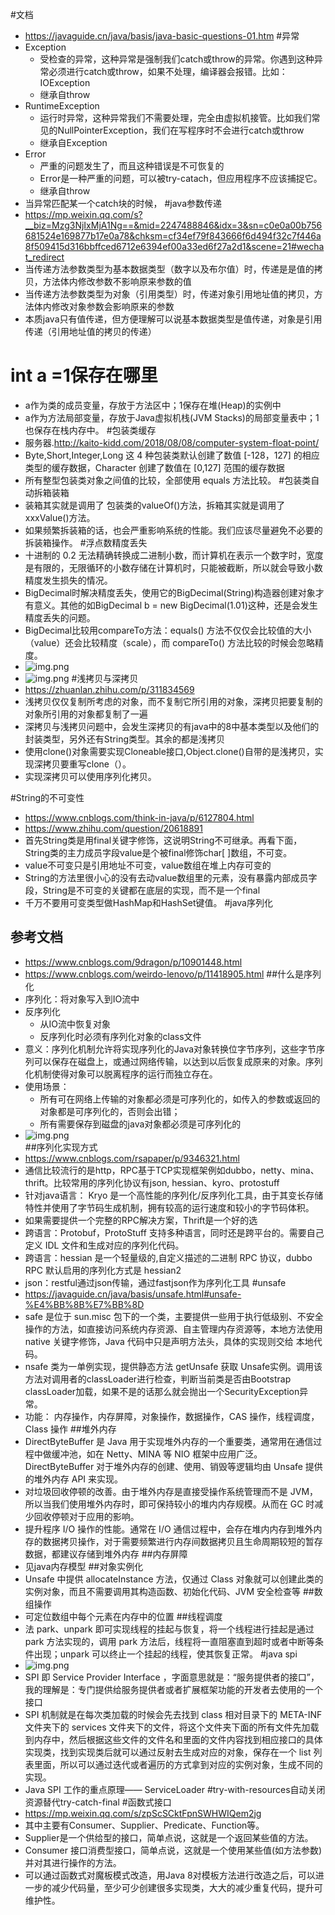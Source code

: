#文档
* https://javaguide.cn/java/basis/java-basic-questions-01.htm
#异常
* Exception
    * 受检查的异常，这种异常是强制我们catch或throw的异常。你遇到这种异常必须进行catch或throw，如果不处理，编译器会报错。比如：IOException
    * 继承自throw
* RuntimeException
    * 运行时异常，这种异常我们不需要处理，完全由虚拟机接管。比如我们常见的NullPointerException，我们在写程序时不会进行catch或throw
    * 继承自Exception
* Error
    * 严重的问题发生了，而且这种错误是不可恢复的
    * Error是一种严重的问题，可以被try-catach，但应用程序不应该捕捉它。
    * 继承自throw
* 当异常匹配某一个catch块的时候，
#java参数传递
* https://mp.weixin.qq.com/s?__biz=Mzg3NjIxMjA1Ng==&mid=2247488846&idx=3&sn=c0e0a00b756681524e169877b17e0a78&chksm=cf34ef79f843666f6d494f32c7f446a8f509415d316bbffced6712e6394ef00a33ed6f27a2d1&scene=21#wechat_redirect
* 当传递方法参数类型为基本数据类型（数字以及布尔值）时，传递是是值的拷贝，方法体内修改参数不影响原来参数的值
* 当传递方法参数类型为对象（引用类型）时，传递对象引用地址值的拷贝，方法体内修改对象参数会影响原来的参数
* 本质java只有值传递，但方便理解可以说基本数据类型是值传递，对象是引用传递（引用地址值的拷贝的传递）
# int a =1保存在哪里
* a作为类的成员变量，存放于方法区中；1保存在堆(Heap)的实例中
* a作为方法局部变量，存放于Java虚拟机栈(JVM Stacks)的局部变量表中；1也保存在栈内存中。
#包装类缓存
* 服务器.http://kaito-kidd.com/2018/08/08/computer-system-float-point/
* Byte,Short,Integer,Long 这 4 种包装类默认创建了数值 [-128，127] 的相应类型的缓存数据，Character 创建了数值在 [0,127] 范围的缓存数据
* 所有整型包装类对象之间值的比较，全部使用 equals 方法比较。
#包装类自动拆箱装箱
* 装箱其实就是调用了 包装类的valueOf()方法，拆箱其实就是调用了 xxxValue()方法。
* 如果频繁拆装箱的话，也会严重影响系统的性能。我们应该尽量避免不必要的拆装箱操作。
#浮点数精度丢失
* 十进制的 0.2 无法精确转换成二进制小数，而计算机在表示一个数字时，宽度是有限的，无限循环的小数存储在计算机时，只能被截断，所以就会导致小数精度发生损失的情况。
* BigDecimal时解决精度丢失，使用它的BigDecimal(String)构造器创建对象才有意义。其他的如BigDecimal b = new BigDecimal(1.01)这种，还是会发生精度丢失的问题。
* BigDecimal比较用compareTo方法：equals() 方法不仅仅会比较值的大小（value）还会比较精度（scale），而 compareTo() 方法比较的时候会忽略精度。
* ![img.png](img/小数如何变为2进制.png)
* ![img.png](img/浮点数二进制.jpg)
#浅拷贝与深拷贝
* https://zhuanlan.zhihu.com/p/311834569
* 浅拷贝仅仅复制所考虑的对象，而不复制它所引用的对象，深拷贝把要复制的对象所引用的对象都复制了一遍
* 深拷贝与浅拷贝问题中，会发生深拷贝的有java中的8中基本类型以及他们的封装类型，另外还有String类型。其余的都是浅拷贝
* 使用clone()对象需要实现Cloneable接口,Object.clone()自带的是浅拷贝，实现深拷贝要重写clone（）。
* 实现深拷贝可以使用序列化拷贝。

#String的不可变性
* https://www.cnblogs.com/think-in-java/p/6127804.html
* https://www.zhihu.com/question/20618891
* 首先String类是用final关键字修饰，这说明String不可继承。再看下面，String类的主力成员字段value是个被final修饰char[ ]数组，不可变。
* value不可变只是引用地址不可变，value数组在堆上内存可变的
* String的方法里很小心的没有去动value数组里的元素，没有暴露内部成员字段，String是不可变的关键都在底层的实现，而不是一个final
* 千万不要用可变类型做HashMap和HashSet键值。
#java序列化
## 参考文档
* https://www.cnblogs.com/9dragon/p/10901448.html
* https://www.cnblogs.com/weirdo-lenovo/p/11418905.html
##什么是序列化
* 序列化：将对象写入到IO流中
* 反序列化
    * 从IO流中恢复对象
    * 反序列化时必须有序列化对象的class文件
* 意义：序列化机制允许将实现序列化的Java对象转换位字节序列，这些字节序列可以保存在磁盘上，或通过网络传输，以达到以后恢复成原来的对象。序列化机制使得对象可以脱离程序的运行而独立存在。
* 使用场景：
    * 所有可在网络上传输的对象都必须是可序列化的，如传入的参数或返回的对象都是可序列化的，否则会出错；
    * 所有需要保存到磁盘的java对象都必须是可序列化的
 * ![img.png](img/序列化.png)   
##序列化实现方式
* https://www.cnblogs.com/rsapaper/p/9346321.html
* 通信比较流行的是http，RPC基于TCP实现框架例如dubbo，netty、mina、thrift。比较常用的序列化协议有json, hessian、kyro、protostuff
* 针对java语言： Kryo 是一个高性能的序列化/反序列化工具，由于其变长存储特性并使用了字节码生成机制，拥有较高的运行速度和较小的字节码体积。
* 如果需要提供一个完整的RPC解决方案，Thrift是一个好的选
* 跨语言：Protobuf，ProtoStuff 支持多种语言，同时还是跨平台的。需要自己定义 IDL 文件和生成对应的序列化代码。
* 跨语言：hessian 是一个轻量级的,自定义描述的二进制 RPC 协议，dubbo RPC 默认启用的序列化方式是 hessian2
* json：restful通过json传输，通过fastjson作为序列化工具
#unsafe
* https://javaguide.cn/java/basis/unsafe.html#unsafe-%E4%BB%8B%E7%BB%8D
* safe 是位于 sun.misc 包下的一个类，主要提供一些用于执行低级别、不安全操作的方法，如直接访问系统内存资源、自主管理内存资源等，本地方法使用 native 关键字修饰，Java 代码中只是声明方法头，具体的实现则交给 本地代码。
* nsafe 类为一单例实现，提供静态方法 getUnsafe 获取 Unsafe实例。调用该方法对调用者的classLoader进行检查，判断当前类是否由Bootstrap classLoader加载，如果不是的话那么就会抛出一个SecurityException异常。
* 功能： 内存操作，内存屏障，对象操作，数据操作，CAS 操作，线程调度，Class 操作
##堆外内存
* DirectByteBuffer 是 Java 用于实现堆外内存的一个重要类，通常用在通信过程中做缓冲池，如在 Netty、MINA 等 NIO 框架中应用广泛。DirectByteBuffer 对于堆外内存的创建、使用、销毁等逻辑均由 Unsafe 提供的堆外内存 API 来实现。
* 对垃圾回收停顿的改善。由于堆外内存是直接受操作系统管理而不是 JVM，所以当我们使用堆外内存时，即可保持较小的堆内内存规模。从而在 GC 时减少回收停顿对于应用的影响。
* 提升程序 I/O 操作的性能。通常在 I/O 通信过程中，会存在堆内内存到堆外内存的数据拷贝操作，对于需要频繁进行内存间数据拷贝且生命周期较短的暂存数据，都建议存储到堆外内存
##内存屏障
* 见java内存模型
##对象实例化
* Unsafe 中提供 allocateInstance 方法，仅通过 Class 对象就可以创建此类的实例对象，而且不需要调用其构造函数、初始化代码、JVM 安全检查等
##数组操作
* 可定位数组中每个元素在内存中的位置
##线程调度
* 法 park、unpark 即可实现线程的挂起与恢复，将一个线程进行挂起是通过 park 方法实现的，调用 park 方法后，线程将一直阻塞直到超时或者中断等条件出现；unpark 可以终止一个挂起的线程，使其恢复正常。
#java spi
* ![img.png](img/spi.png) 
* SPI 即 Service Provider Interface ，字面意思就是：“服务提供者的接口”，我的理解是：专门提供给服务提供者或者扩展框架功能的开发者去使用的一个接口
* SPI 机制就是在每次类加载的时候会先去找到 class 相对目录下的 META-INF 文件夹下的 services 文件夹下的文件，将这个文件夹下面的所有文件先加载到内存中，然后根据这些文件的文件名和里面的文件内容找到相应接口的具体实现类，找到实现类后就可以通过反射去生成对应的对象，保存在一个 list 列表里面，所以可以通过迭代或者遍历的方式拿到对应的实例对象，生成不同的实现。
* Java SPI 工作的重点原理—— ServiceLoader
#try-with-resources自动关闭资源替代try-catch-final
#函数式接口
* https://mp.weixin.qq.com/s/zpScSCktFpnSWHWIQem2jg
* 其中主要有Consumer、Supplier、Predicate、Function等。
* Supplier是一个供给型的接口，简单点说，这就是一个返回某些值的方法。
* Consumer 接口消费型接口，简单点说，这就是一个使用某些值(如方法参数)并对其进行操作的方法。
* 可以通过函数式对魔板模式改造，用Java 8对模板方法进行改造之后，可以进一步的减少代码量，至少可少创建很多实现类，大大的减少重复代码，提升可维护性。
